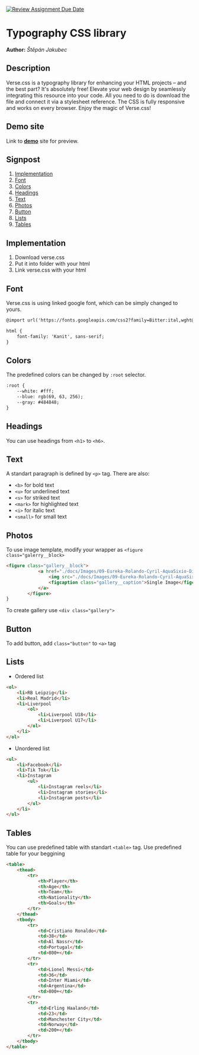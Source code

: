 [![Review Assignment Due Date](https://classroom.github.com/assets/deadline-readme-button-24ddc0f5d75046c5622901739e7c5dd533143b0c8e959d652212380cedb1ea36.svg)](https://classroom.github.com/a/zprwltzm)
# Typography CSS library
**Author:** *Štěpán Jakubec*

## Description
Verse.css is a typography library for enhancing your HTML projects – and the best part? It's absolutely free! Elevate your web design by seamlessly integrating this resource into your code. All you need to do is download the file and connect it via a stylesheet reference. The CSS is fully responsive and works on every browser. Enjoy the magic of Verse.css!

## Demo site
Link to **[demo](https://pslib-cz.github.io/2023-l4-web-typographic-library-StepanJakubec/)** site for preview.

## Signpost
1. [Implementation](#Implementation)
2. [Font](#Font)
3. [Colors](#Colors)
4. [Headings](#Headings)
5. [Text](#Text)
6. [Photos](#Photos)
7. [Button](#Button)
8. [Lists](#Lists)
9. [Tables](#Tables)

## Implementation
1) Download verse.css
2) Put it into folder with your html
3) Link verse.css with your html

## Font
Verse.css is using linked google font, which can be simply changed to yours.
```html
@import url('https://fonts.googleapis.com/css2?family=Bitter:ital,wght@0,300;0,400;0,500;0,700;1,300;1,400;1,500;1,700&display=swap');

html {
    font-family: 'Kanit', sans-serif;
}
```
## Colors
The predefined colors can be changed by `:root` selector.
```html
:root {
    --white: #fff;
    --blue: rgb(69, 63, 256);
    --gray: #484848;
}
```
## Headings
You can use headings from `<h1>` to `<h6>`.

## Text
A standart paragraph is defined by `<p>` tag. There are also:
* `<b>` for bold text
* `<u>` for underlined text
* `<s>` for striked text
* `<mark>` for highlighted text
* `<i>` for italic text
* `<small>` for small text

## Photos
To use image template, modify your wrapper as `<figure class="galerry__block>`
```html
<figure class="gallery__block">
            <a href="./docs/Images/09-Eureka-Rolando-Cyril-AquaSixio-Digital-Art-in-a-Universe-between-Surreal-and-Fantasy-www-designstack-co.jpg">
                <img src="./docs/Images/09-Eureka-Rolando-Cyril-AquaSixio-Digital-Art-in-a-Universe-between-Surreal-and-Fantasy-www-designstack-co.jpg" alt="Man sitting in a universe">
                <figcaption class="gallery__caption">Single Image</figcaption>
            </a>
        </figure>
}
```
To create gallery use `<div class="gallery">`

## Button
To add button, add `class="button"` to `<a>` tag

## Lists
* Ordered list
```html
<ol>
    <li>RB Leipzig</li>
    <li>Real Madrid</li>
    <li>Liverpool
        <ol>
            <li>Liverpool U18</li>
            <li>Liverpool U17</li>
        </ol>
    </li>
</ol>
```
* Unordered list
```html
<ul>
    <li>Facebook</li>
    <li>Tik Tok</li>
    <li>Instagram
        <ul>
            <li>Instagram reels</li>
            <li>Instagram stories</li>
            <li>Instagram posts</li>
        </ul>
    </li>
</ul>
```

## Tables
You can use predefined table with standart `<table>` tag.
Use predefined table for your beggining
```html
<table>
    <thead>
        <tr>
            <th>Player</th>
            <th>Age</th>
            <th>Team</th>
            <th>Nationality</th>
            <th>Goals</th>
        </tr>
    </thead>
    <tbody>
        <tr>
            <td>Cristiano Ronaldo</td>
            <td>38</td>
            <td>Al Nassr</td>
            <td>Portugal</td>
            <td>800+</td>
        </tr>
        <tr>
            <td>Lionel Messi</td>
            <td>36</td>
            <td>Inter Miami</td>
            <td>Argentina</td>
            <td>800+</td>
        </tr>
        <tr>
            <td>Erling Haaland</td>
            <td>23</td>
            <td>Manchester City</td>
            <td>Norway</td>
            <td>200+</td>
        </tr>
    </tbody>
</table>
```



